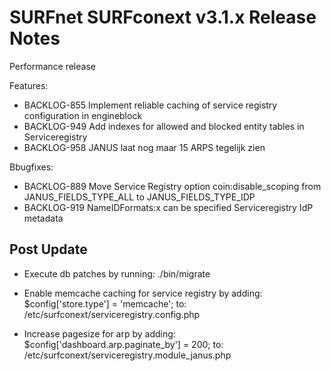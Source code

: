 # SURFnet SURFconext v3.1.x Release Notes #

Performance release

Features:
* BACKLOG-855 Implement reliable caching of service registry configuration in engineblock
* BACKLOG-949 Add indexes for allowed and blocked entity tables in Serviceregistry
* BACKLOG-958 JANUS laat nog maar 15 ARPS tegelijk zien

Bbugfixes:
* BACKLOG-889 Move Service Registry option coin:disable_scoping from JANUS_FIELDS_TYPE_ALL to JANUS_FIELDS_TYPE_IDP
* BACKLOG-919 NameIDFormats:x can be specified Serviceregistry IdP metadata

Post Update
-------------
- Execute db patches by running:
./bin/migrate

- Enable memcache caching for service registry by adding:
$config['store.type'] = 'memcache';
to:
/etc/surfconext/serviceregistry.config.php

- Increase pagesize for arp by adding:
$config['dashboard.arp.paginate_by'] = 200;
to:
/etc/surfconext/serviceregistry.module_janus.php